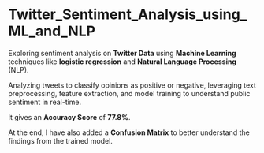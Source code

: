 # Twitter_Sentiment_Analysis_using_ML_and_NLP
Exploring sentiment analysis on **Twitter Data** using **Machine Learning** techniques like **logistic regression** and **Natural Language Processing** (NLP). 

Analyzing tweets to classify opinions as positive or negative, leveraging text preprocessing, feature extraction, and model training to understand public sentiment in real-time.

It gives an **Accuracy Score** of **77.8%**.

At the end, I have also added a **Confusion Matrix** to better understand the findings from the trained model.
